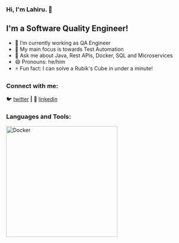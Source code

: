 ### Hi, I'm Lahiru. 👋

## I'm a Software Quality Engineer!

- 🔭 I’m currently working as QA Engineer
- 🌱 My main focus is towards Test Automation
- 💬 Ask me about Java, Rest APIs, Docker, SQL and Microservices
- 😄 Pronouns: he/him
- ⚡ Fun fact: I can solve a Rubik's Cube in under a minute!

### Connect with me:

🐦 [twitter][twitter] **|**  👔 [linkedin][linkedin]

[twitter]: https://twitter.com/LahiruKasun16
[linkedin]: https://linkedin.com/in/lahiruk6


### Languages and Tools:


<img align="left" alt="Docker" width="300px" src="https://skillicons.dev/icons?i=html,css,java,git,docker,aws,gitlab"/>

